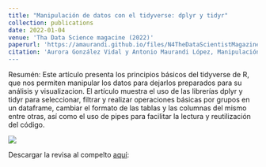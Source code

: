 ```yaml
---
title: "Manipulación de datos con el tidyverse: dplyr y tidyr"
collection: publications
date: 2022-01-04
venue: 'Tha Data Science magacine (2022)'
paperurl: 'https://amaurandi.github.io/files/N4TheDataScientistMagazine.pdf'
citation: 'Aurora González Vidal y Antonio Maurandi López, Manipulación de datos con el tidyverse: dplyr y tidyr, Tha Data Science magacine, 4, 42-50, ISSN: 2792-3592
---
```


Resumén: Este artículo presenta los principios básicos del tidyverse de R, que nos permiten manipular los datos para dejarlos preparados para su análisis y visualizacion. El artículo muestra el uso de las librerías dplyr y tidyr para seleccionar, filtrar y realizar operaciones básicas por grupos en un dataframe, cambiar el formato de las tablas y las columnas del mismo entre otras, así como el uso de pipes para facilitar la lectura y reutilización del código.

![](https://amaurandi.github.io/files/datasciencemagacine1.png)


Descargar la revisa al compelto [aquí](https://amaurandi.github.io/files/N4TheDataScientistMagazine.pdf): 

